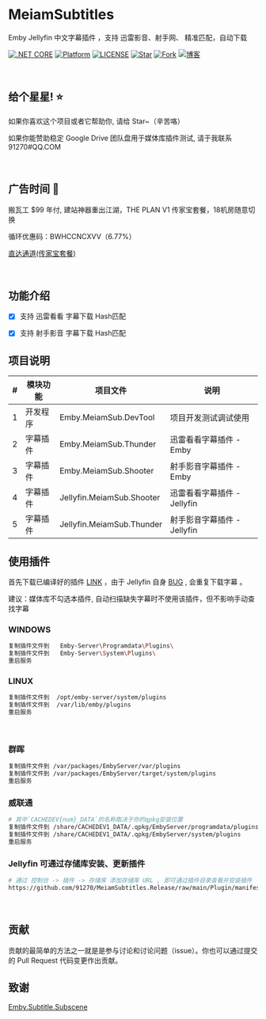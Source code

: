 # MeiamSubtitles
Emby Jellyfin 中文字幕插件 ，支持 迅雷影音、射手网、 精准匹配，自动下载


[![.NET CORE](https://img.shields.io/badge/.NET%20Core-3.1-d.svg)](#)
[![Platform](https://img.shields.io/badge/Platform-Linux%20%7C%20Win%20%7C%20OSX-brightgreen.svg)](#)
[![LICENSE](https://img.shields.io/badge/license-Apache%202-blue)](#)
[![Star](https://img.shields.io/github/stars/91270/Emby.MeiamSub?label=Star%20this%20repo)](https://github.com/91270/Emby.MeiamSub)
[![Fork](https://img.shields.io/github/forks/91270/Emby.MeiamSub?label=Fork%20this%20repo)](https://github.com/91270/Emby.MeiamSub/fork)
[![博客](https://img.shields.io/badge/博客-Meiam's%20Home-brightgreen.svg)](https://www.592.la/)



&nbsp;

## 给个星星! ⭐️

如果你喜欢这个项目或者它帮助你, 请给 Star~（辛苦咯）

如果你能赞助稳定 Google Drive 团队盘用于媒体库插件测试, 请于我联系 91270#QQ.COM 

&nbsp;

## 广告时间 📣

搬瓦工 $99 年付, 建站神器重出江湖，THE PLAN V1 传家宝套餐，18机房随意切换  

循环优惠码：BWHCCNCXVV（6.77%）

[直达通道(传家宝套餐)](https://bwh88.net/aff.php?aff=117&pid=147)

&nbsp;

## 功能介绍


- [x] 支持  迅雷看看    字幕下载    Hash匹配
- [x] 支持  射手影音    字幕下载    Hash匹配


## 项目说明

| # | 模块功能                      |  项目文件                    | 说明
|---|-------------------------------|-------------------------------|-------------------------------
| 1 | 开发程序 | Emby.MeiamSub.DevTool | 项目开发测试调试使用
| 2 | 字幕插件 | Emby.MeiamSub.Thunder | 迅雷看看字幕插件 - Emby
| 3 | 字幕插件 | Emby.MeiamSub.Shooter | 射手影音字幕插件 - Emby
| 4 | 字幕插件 | Jellyfin.MeiamSub.Shooter | 迅雷看看字幕插件 - Jellyfin
| 5 | 字幕插件 | Jellyfin.MeiamSub.Thunder | 射手影音字幕插件 - Jellyfin



## 使用插件

首先下载已编译好的插件 [LINK](https://github.com/91270/Emby.MeiamSub/releases) ，由于 Jellyfin 自身 [BUG](https://github.com/jellyfin/jellyfin/issues/12434) , 会重复下载字幕 。

建议：媒体库不勾选本插件, 自动扫描缺失字幕时不使用该插件，但不影响手动查找字幕

### WINDOWS
```bash
复制插件文件到   Emby-Server\Programdata\Plugins\
复制插件文件到   Emby-Server\System\Plugins\
重启服务
```

### LINUX
```bash
复制插件文件到  /opt/emby-server/system/plugins
复制插件文件到  /var/lib/emby/plugins
重启服务
```

&nbsp;

### 群晖
```bash
复制插件文件到 /var/packages/EmbyServer/var/plugins
复制插件文件到 /var/packages/EmbyServer/target/system/plugins
重启服务
```

### 威联通
```bash
# 其中`CACHEDEV{num}_DATA`的名称取决于你的qpkg安装位置
复制插件文件到 /share/CACHEDEV1_DATA/.qpkg/EmbyServer/programdata/plugins
复制插件文件到 /share/CACHEDEV1_DATA/.qpkg/EmbyServer/system/plugins
重启服务
```


### Jellyfin 可通过存储库安装、更新插件
```bash
# 通过 控制台 -> 插件 -> 存储库 添加存储库 URL , 即可通过插件目录查看并安装插件
https://github.com/91270/MeiamSubtitles.Release/raw/main/Plugin/manifest-stable.json
```

&nbsp;

## 贡献

贡献的最简单的方法之一就是是参与讨论和讨论问题（issue）。你也可以通过提交的 Pull Request 代码变更作出贡献。

## 致谢

[Emby.Subtitle.Subscene](https://github.com/nRafinia/Emby.Subtitle.Subscene)
